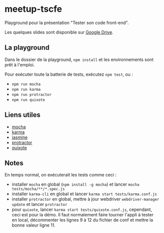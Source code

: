 # meetup-tscfe

Playground pour la présentation "Tester son code front-end".

Les quelques slides sont disponible sur [Google Drive](https://docs.google.com/presentation/d/15uIt5m3wXPBRzrP8pMalq_wVUlpd94wbpu0BIAC7oco/edit?usp=sharing).

## La playground

Dans le dossier de la playground, `npm install` et les environnements sont prêt à l'emploi.

Pour exécuter toute la batterie de tests, exécutez `npm test`, ou :

- `npm run mocha`
- `npm run karma`
- `npm run protractor`
- `npm run quixote`

## Liens utiles

- [mocha](https://mochajs.org/)
- [karma](http://karma-runner.github.io/0.13/index.html)
- [jasmine](http://jasmine.github.io/)
- [protractor](https://angular.github.io/protractor/#/)
- [quixote](https://github.com/jamesshore/quixote)

## Notes

En temps normal, on exécuterait les tests comme ceci :

- installer `mocha` en global (`npm install -g mocha`) et lancer `mocha tests/mocha/**/*.spec.js`
- installer `karma-cli` en global et lancer `karma start tests/karma.conf.js`
- installer `protractor` en global, mettre à jour webdriver `webdriver-manager update` et lancer `protractor`
- pour `quixote`, lancer `karma start tests/quixote.conf.js`, cependant, ceci est pour la démo.
  Il faut normalement faire tourner l'appli à tester en local, décommenter les lignes 9 à 12 du fichier de conf et mettre la bonne valeur ligne 11.